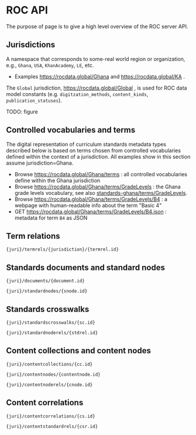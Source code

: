 ROC API
=======
The purpose of page is to give a high level overview of the ROC server API.



Jurisdictions
-------------
A namespace that corresponds to some-real world region or organization, e.g.,
`Ghana`, `USA`, `KhanAcademy`, `LE`, etc.

  - Examples https://rocdata.global/Ghana and https://rocdata.global/KA .

The `Global` jurisdiction, https://rocdata.global/Global , is used for ROC data
model constants (e.g. `digitzation_methods`, `content_kinds`, `publication_statuses`).

TODO: figure


Controlled vocabularies and terms
---------------------------------
The digital representation of curriculum standards metadata types described below 
is based on terms chosen from controlled vocabularies defined within the context
of a jurisdiction. All examples show in this section assume jurisdiction=Ghana.

  - Browse https://rocdata.global/Ghana/terms : all controlled vocabularies define within the Ghana jurisdiction
  - Browse https://rocdata.global/Ghana/terms/GradeLevels : the Ghana grade levels vocabulary,
    see also [standards-ghana/terms/GradeLevels](https://github.com/rocdata/standards-ghana/blob/main/terms/GradeLevels.yml).
  - Browse https://rocdata.global/Ghana/terms/GradeLevels/B4 : a webpage with human-readable info about the term "Basic 4"
  - GET https://rocdata.global/Ghana/terms/GradeLevels/B4.json : metadata for term `B4` as JSON


Term relations
--------------

`{juri}/termrels/{jurisdiction}/{termrel.id}`



Standards documents and standard nodes
--------------------------------------

`{juri}/documents/{document.id}`

`{juri}/standardnodes/{snode.id}`

 

Standards crosswalks
--------------------

`{juri}/standardscrosswalks/{sc.id}`

`{juri}/standardnoderels/{stdrel.id}`




Content collections and content nodes
-------------------------------------


`{juri}/contentcollections/{cc.id}`

`{juri}/contentnodes/{contentnode.id}`

`{juri}/contentnoderels/{cnode.id}`





Content correlations
--------------------

`{juri}/contentcorrelations/{cs.id}`

`{juri}/contentstandardrels/{csr.id}`

